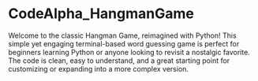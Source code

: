 # CodeAlpha_HangmanGame
Welcome to the classic Hangman Game, reimagined with Python! This simple yet engaging terminal-based word guessing game is perfect for beginners learning Python or anyone looking to revisit a nostalgic favorite. The code is clean, easy to understand, and a great starting point for customizing or expanding into a more complex version.
